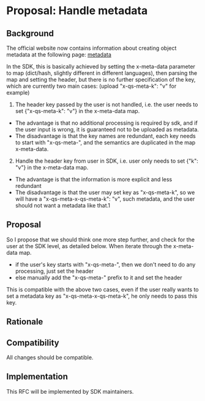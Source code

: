 # Proposal: Handle metadata

## Background

The official website now contains information about creating object metadata at the following page: [metadata] 

In the SDK, this is basically achieved by setting the x-meta-data parameter to map (dict/hash, slightly different in different languages), then parsing the map and setting the header, but there is no further specification of the key, which are currently two main cases: (upload "x-qs-meta-k": "v" for example)

1. The header key passed by the user is not handled, i.e. the user needs to set {"x-qs-meta-k": "v"} in the x-meta-data map.
  - The advantage is that no additional processing is required by sdk, and if the user input is wrong, it is guaranteed not to be uploaded as metadata.
  - The disadvantage is that the key names are redundant, each key needs to start with "x-qs-meta-", and the semantics are duplicated in the map x-meta-data.

2. Handle the header key from user in SDK, i.e. user only needs to set {"k": "v"} in the x-meta-data map.
  - The advantage is that the information is more explicit and less redundant
  - The disadvantage is that the user may set key as "x-qs-meta-k", so we will have a "x-qs-meta-x-qs-meta-k": "v", such metadata, and the user should not want a metadata like that.1

## Proposal

So I propose that we should think one more step further, and check for the user at the SDK level, as detailed below.
When iterate through the x-meta-data map.
  - if the user's key starts with "x-qs-meta-", then we don't need to do any processing, just set the header
  - else manually add the "x-qs-meta-" prefix to it and set the header

This is compatible with the above two cases, even if the user really wants to set a metadata key as "x-qs-meta-x-qs-meta-k", he only needs to pass this key.

## Rationale

## Compatibility

All changes should be compatible.

## Implementation

This RFC will be implemented by SDK maintainers.

[metadata]: https://docs.qingcloud.com/qingstor/api/common/metadata#%E5%A6%82%E4%BD%95%E5%88%9B%E5%BB%BA%E5%AF%B9%E8%B1%A1%E5%85%83%E6%95%B0%E6%8D%AE
